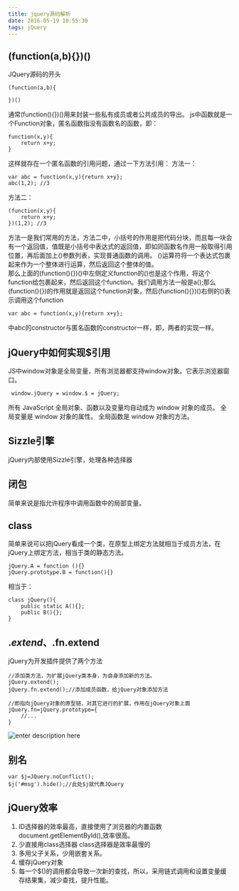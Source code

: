 ```yaml
---
title: jquery源码解析
date: 2016-05-19 10:55:30
tags: jQuery
---
```



## (function(a,b){})()
JQuery源码的开头

    (function(a,b){
        
    })()
通常(function(){})()用来封装一些私有成员或者公共成员的导出。
js中函数就是一个Function对象，匿名函数指没有函数名的函数，即：

    function(x,y){
        return x+y;
    }
这样就存在一个匿名函数的引用问题，通过一下方法引用：
方法一：

    var abc = function(x,y){return x+y};
    abc(1,2); //3
方法二：

    (function(x,y){
        return x+y;
    })(1,2); //3
方法一是我们常用的方法，方法二中，小括号的作用是把代码分块，而且每一块会有一个返回值，值既是小括号中表达式的返回值，即如同函数名作用一般取得引用位置，再后面加上()参数列表，实现普通函数的调用。
()运算符将一个表达式包裹起来作为一个整体进行运算，然后返回这个整体的值。   
那么上面的(function(){})()中左侧定义function的()也是这个作用，将这个function给包裹起来，然后返回这个function。我们调用方法一般是a();那么(function(){})的作用就是返回这个function对象，然后(function(){})()右侧的()表示调用这个function

    var abc = function(x,y){return x+y};
中abc的constructor与匿名函数的constructor一样，即，两者的实现一样。
## jQuery中如何实现$引用
JS中window对象是全局变量，所有浏览器都支持window对象。它表示浏览器窗口。

     window.jQuery = window.$ = jQuery;
所有 JavaScript 全局对象、函数以及变量均自动成为 window 对象的成员。
全局变量是 window 对象的属性。
全局函数是 window 对象的方法。

## Sizzle引擎
jQuery内部使用Sizzle引擎，处理各种选择器
## 闭包
简单来说是指允许程序中调用函数中的局部变量。
## class
简单来说可以把jQuery看成一个类，在原型上绑定方法就相当于成员方法，在jQuery上绑定方法，相当于类的静态方法。

    jQuery.A = function (){}
    jQuery.prototype.B = function(){}
相当于：
    
    class jQuery(){
        public static A(){};
        public B(){};
    }
## $.extend、$.fn.extend   
jQuery为开发插件提供了两个方法

    //添加类方法，为扩展jQuery类本身，为自身添加新的方法。
    jQuery.extend();
    jQuery.fn.extend();//添加成员函数，给jQuery对象添加方法

    //即指向jQuery对象的原型链，对其它进行的扩展，作用在jQuery对象上面
    jQuery.fn=jQuery.prototype={
        //...
    }
 ![enter description here][1]
## 别名

    var $j=JQuery.noConflict(); 
    $j('#msg').hide();//此处$j就代表JQuery 
## jQuery效率
1. ID选择器的效率最高，直接使用了浏览器的内置函数document.getElementById(),效率很高。
2. 少直接用class选择器
class选择器是效率最慢的
3. 多用父子关系，少用嵌套关系。
4. 缓存jQuery对象
5. 每一个$()的调用都会导致一次新的查找，所以，采用链式调用和设置变量缓存结果集，减少查找，提升性能。


  [1]: ./images/Image%201.png "Image 1.png"